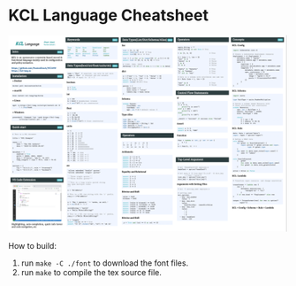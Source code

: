 # KCL Language Cheatsheet

![](cheatsheet.png)

How to build:

1. run `make -C ./font` to download the font files.
2. run `make` to compile the tex source file.

<!--
template: https://github.com/taichi-dev/cheatsheet
-->
